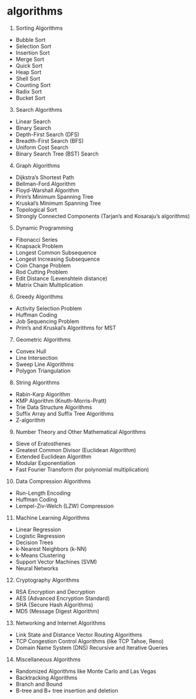 # algorithms

1. Sorting Algorithms
- Bubble Sort
- Selection Sort
- Insertion Sort
- Merge Sort
- Quick Sort
- Heap Sort
- Shell Sort
- Counting Sort
- Radix Sort
- Bucket Sort

3. Search Algorithms
- Linear Search
- Binary Search
- Depth-First Search (DFS)
- Breadth-First Search (BFS)
- Uniform Cost Search
- Binary Search Tree (BST) Search

4. Graph Algorithms
- Dijkstra’s Shortest Path
- Bellman-Ford Algorithm
- Floyd-Warshall Algorithm
- Prim’s Minimum Spanning Tree
- Kruskal’s Minimum Spanning Tree
- Topological Sort
- Strongly Connected Components (Tarjan’s and Kosaraju’s algorithms)

5. Dynamic Programming
- Fibonacci Series
- Knapsack Problem
- Longest Common Subsequence
- Longest Increasing Subsequence
- Coin Change Problem
- Rod Cutting Problem
- Edit Distance (Levenshtein distance)
- Matrix Chain Multiplication

6. Greedy Algorithms
- Activity Selection Problem
- Huffman Coding
- Job Sequencing Problem
- Prim’s and Kruskal’s Algorithms for MST

7. Geometric Algorithms
- Convex Hull
- Line Intersection
- Sweep Line Algorithms
- Polygon Triangulation

8. String Algorithms
- Rabin-Karp Algorithm
- KMP Algorithm (Knuth-Morris-Pratt)
- Trie Data Structure Algorithms
- Suffix Array and Suffix Tree Algorithms
- Z-algorithm

9. Number Theory and Other Mathematical Algorithms
- Sieve of Eratosthenes
- Greatest Common Divisor (Euclidean Algorithm)
- Extended Euclidean Algorithm
- Modular Exponentiation
- Fast Fourier Transform (for polynomial multiplication)

10. Data Compression Algorithms
- Run-Length Encoding
- Huffman Coding
- Lempel-Ziv-Welch (LZW) Compression

11. Machine Learning Algorithms
- Linear Regression
- Logistic Regression
- Decision Trees
- k-Nearest Neighbors (k-NN)
- k-Means Clustering
- Support Vector Machines (SVM)
- Neural Networks

12. Cryptography Algorithms
- RSA Encryption and Decryption
- AES (Advanced Encryption Standard)
- SHA (Secure Hash Algorithms)
- MD5 (Message Digest Algorithm)

13. Networking and Internet Algorithms
- Link State and Distance Vector Routing Algorithms
- TCP Congestion Control Algorithms (like TCP Tahoe, Reno)
- Domain Name System (DNS) Recursive and Iterative Queries

14. Miscellaneous Algorithms
- Randomized Algorithms like Monte Carlo and Las Vegas
- Backtracking Algorithms
- Branch and Bound
- B-tree and B+ tree insertion and deletion
